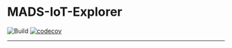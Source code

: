 # MADS-IoT-Explorer

![Build](https://github.com/DataKrewTech/MADS-IoT-Explorer/workflows/Elixir%20CI/badge.svg)
[![codecov](https://codecov.io/gh/DataKrewTech/MADS-IoT-Explorer/branch/master/graph/badge.svg)](https://codecov.io/gh/DataKrewTech/MADS-IoT-Explorer)

---------------------

